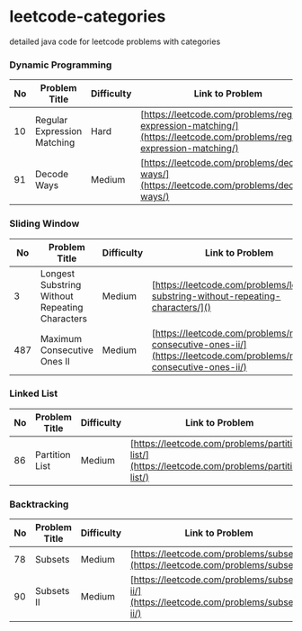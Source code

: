 # leetcode-categories
detailed java code for leetcode problems with categories

### Dynamic Programming
No | Problem Title | Difficulty | Link to Problem
------------ | ------------ | ------------- | -------------
10 | Regular Expression Matching | Hard | [https://leetcode.com/problems/regular-expression-matching/](https://leetcode.com/problems/regular-expression-matching/)
91 | Decode Ways | Medium | [https://leetcode.com/problems/decode-ways/](https://leetcode.com/problems/decode-ways/)


### Sliding Window
No | Problem Title | Difficulty | Link to Problem
------------ | ------------ | ------------- | -------------
3 | Longest Substring Without Repeating Characters | Medium | [https://leetcode.com/problems/longest-substring-without-repeating-characters/]()
487 | Maximum Consecutive Ones II | Medium | [https://leetcode.com/problems/max-consecutive-ones-ii/](https://leetcode.com/problems/max-consecutive-ones-ii/)


### Linked List
No | Problem Title | Difficulty | Link to Problem
------------ | ------------ | ------------- | -------------
86 | Partition List | Medium | [https://leetcode.com/problems/partition-list/](https://leetcode.com/problems/partition-list/)

### Backtracking
No | Problem Title | Difficulty | Link to Problem
------------ | ------------ | ------------- | -------------
78 | Subsets | Medium | [https://leetcode.com/problems/subsets/](https://leetcode.com/problems/subsets/)
90 | Subsets II | Medium | [https://leetcode.com/problems/subsets-ii/](https://leetcode.com/problems/subsets-ii/)

